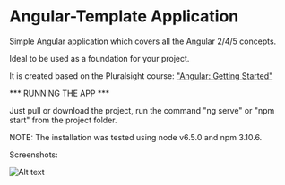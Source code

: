 # Angular-Template Application

Simple Angular application which covers all the Angular 2/4/5 concepts.

Ideal to be used as a foundation for your project.

It is created based on the Pluralsight course: ["Angular: Getting Started"](http://bit.ly/Angular-GettingStarted)


*** RUNNING THE APP ***

Just pull or download the project, run the command "ng serve" or "npm start" from the project folder.

NOTE: The installation was tested using node v6.5.0 and npm 3.10.6.


Screenshots:

![Alt text](screenshot1.ong?raw=true "Home Page")
